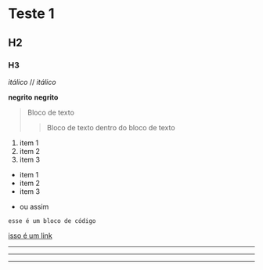 # Teste 1
<!-- <h1> Teste 2 </h1> -->

## H2

### H3

 *itálico* // _itálico_
 
  **negrito**  __negrito__

  > Bloco de texto
  >
  >> Bloco de texto dentro do bloco de texto

1. item 1
2. item 2
3. item 3


- item 1
- item 2
- item 3

* ou assim

`esse é um bloco de código`

[isso é um link](https://docs.pipz.com/central-de-ajuda/learning-center/guia-basico-de-markdown#open)

*** 
--- 
___
